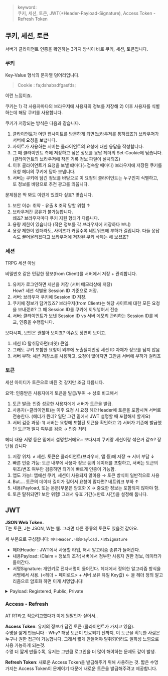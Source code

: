 > keyword: <br>쿠키, 세션, 토큰, JWT(+Header-Payload-Signature), Access Token - Refresh Token

## 쿠키, 세션, 토큰

서버가 클라이언트 인증을 확인하는 3가지 방식이 바로 쿠키, 세션, 토큰입니다.

### 쿠키
Key-Value 형식의 문자열 덩어리입니다.
> Cookie : fa;dshabsdfgasfds;

이런 느낌이죠.

쿠키는 1) 각 사용자마다의 브라우저에 사용자의 정보를 저장해 2) 이후 사용자를 식별하는데 해당 쿠키를 사용합니다.

쿠키가 저장되는 방식은 다음과 같습니다.

1. 클라이언트가 어떤 웹사이트를 방문하게 되면(브라우저를 통하겠죠?) 브라우저가 서버에 요청을 보냅니다.
2. 사이트가 사용하는 서버는 클라이언트의 요청에 대한 응답을 작성합니다.
3. 그 때 클라이언트 측에 저장하고 싶은 정보를 응답 헤더의 Set-Cookie에 담습니다. (클라이언트의 브라우저에 작은 기록 정보 파일이 설치되죠)
4. 이후 클라이언트가 요청을 보낼 떄마다(=접속할 때마다) 브라우저에 저장된 쿠키를 요청 헤더의 쿠키에 담아 보냅니다.
5. 서버는 쿠키에 담긴 정보를 바탕으로 이 요청의 클라이언트는 누구인지 식별하고, 또 정보를 바탕으로 추천 광고를 띄웁니다.

문제점은 딱 봐도 이런게 있겠다 싶죠? 맞습니다.

1. 보안 이슈: 취약 - 유출 & 조작 당할 위험 ↑
2. 브라우저간 공유가 불가능합니다.<br> 왜죠? 브라우저마다 쿠키 지원 형태가 다릅니다.
3. 용량 제한이 있습니다 (작은 정보를 각 브라우저에 저장하다 보니)
4. 용량 제한이 있더라도, 사이즈가 커질수록 네트워크에 부하가 걸립니다. 다들 응답속도 끌어올리겠다고 브라우저에 저장된 쿠키 삭제는 해 보셨죠?

### 세션

TRPG 세션 아님

비밀번호 같은 민감한 정보(from Client)를 서버에서 저장 + 관리합니다.

1. 유저가 로그인하면 세션을 저장 (서버 메모리상에 저장)<br>How? 세션 식별용 Session ID 기준으로 저장.
2. 서버: 브라우저 쿠키에 Session ID 저장.
3. 쿠키에 정보가 담겨있죠? 브라우저(from Client)는 해당 사이트에 대한 모든 요청을 보내겠죠? 그 때 Session ID를 쿠키에 끼워넣어서 전송
4. 서버: 클라이언트가 보낸 Session ID vs 서버 메모리 관리하는 Session ID를 비교, 인증을 수행합니다.

보다시피, 보안은 괜찮아 보이죠? 이슈도 당연히 보이고.

1. 세션 ID 탈취당하면(따잇) 큰일.
2. 그래도 쿠키 포함한 요청이 외부에 노출될지언정 세션 ID 자체가 정보를 담지 않음
3. 서버 부하: 세션 저장소를 사용하고, 요청이 많아지면 그만큼 서버에 부하가 걸리죠

### 토큰

세션 아이디가 토큰으로 바뀐 것 같지만 조금 다릅니다.

요약: 인증받은 사용자에게 토큰을 발급/부여 → 상호 비교해서 

1. 토큰 발급: 인증 성공한 사용자에게 서버가 토큰을 발급.
2. 사용자(=클라이언트)는 이후 요청 시 요청 헤더Header에 토큰을 포함시켜 서버로 전송한다. (헤더가 뭔데? 일단 그건 밑에서 JWT 설명할 때 포함해서 할게요)
3. 서버 검증 과정: 1) 서버는 요청에 포함된 토큰을 확인하고 2) 서버가 기존에 발급했던 토큰과 일치 여부를 검증 → 인증 처리

헤더 내용 서명 등은 밑에서 설명할거에요~ 보다시피 쿠키랑 세션이랑 섞은거 같죠? 장단점 갑니다

1. 저장 위치: ≠ 세션. 토큰은 클라이언트(브라우저, 앱 등)에 저장 → 서버 부담 ↓
2. 빠른 인증 가능: 토큰 내부에 사용자 정보 등의 데이터를 포함하고, 서버는 토큰의 위조/변조 여부만 검증하면 되기에 빠르게 인증이 가능함.
3. 앱도 가능!: 앱에선 쿠키, 세션이 사용되지 않아용 → 토큰 방식이 일반적으로 사용
4. But.... 토큰의 데이터 길이가 길어서 요청이 많다면? 네트워크 부하 ↑
5. 내용(Payload, 또는 본문)부분은 암호화 X → 중요한 정보는 포함되지 않아야 함.
6. 토큰 탈취되면? 보안 위험! 그래서 유효 기간(=만료 시간)을 설정해 둡니다.

## JWT

<strong>JSON Web Token.</strong><br>
T는 토큰, J는 JSON, W는 웹. 그러면 다른 종류의 토큰도 있을것 같아요.

세 부분으로 구성됩니다: `헤더Header`<b> . </b>`내용Payload`<b> . </b>`서명Signature`

- 헤더Header : JWT에서 사용할 타입, 해시 알고리즘 종류가 들어간다.
- 내용Payload: (Claim = 정보의 조각)서버에서 첨부한 사용자 권한 정보, 데이터가 들어간다.
- 서명Signature: 개인키로 전자서명이 들어간다. 헤더에서 정의한 알고리즘 방식을 서명에서 사용. (<헤더 + 페이로드> + 서버 보유 유일 Key값) ← 을 헤더 정의 알고리즘으로 암호화 하면 이게 서명입니다!

<details><summary>Payload: Registered, Public, Private</summary>클레임에도 3종류가 있습니다<br><br>Registered: 미리 정의된 클레임<br><br>Public: 사용자가 정의할 수 있는 클레임 for 공개용 정보 전달<br><br>Private: 사용자가 지정할 수 있는 클레임 for 해당 당사자 간 정보 공유하기 위해 만들어진 것. 외부 공개? 해도 되긴 하겠지만 해당 유저 특정할 수 있는 정보가 담겨있음. </details>

### Access - Refresh

AT RT라고 적으려고했다가 이게 뭔말인가 싶어서..

<strong>Access Token</strong>: 유저의 정보가 담긴 토큰 (클라이언트가 가지고 있음). <br> 수명을 짧게 만듭니다 - Why? 해당 토큰이 만료되기 전까지, 이 토큰을 획득한 사람은 누구나 권한 접근이 가능합니다. 그래서 짧게 만들어야 탈취되더라도 일회성 느낌으로 사용 가능하게 되는것.<br>수명 더 짧게 만들수록, 유저는 그만큼 로그인을 더 많이 해야하는 문제도 같이 발생.

<strong>Refresh Token</strong>: 새로운 Access Token을 발급해주기 위해 사용하는 것. 짧은 수명 가지는 Access Token이 문제이기 때문에 새로운 토큰을 발급해주려고 제공합니다.
